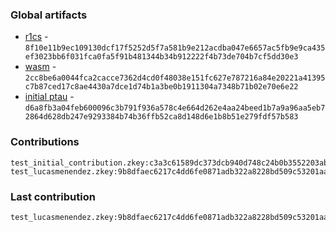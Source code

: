 ### Global artifacts
- [r1cs](./artifacts/circuit.r1cs) - `8f10e11b9ec109130dcf17f5252d5f7a581b9e212acdba047e6657ac5fb9e9ca435ef3023bb6f031fca0fa5f91b481344b34b912222f4b73de704b7cf5dd30e3`
- [wasm](./artifacts/circuit.wasm) - `2cc8be6a0044fca2cacce7362d4cd0f48038e151fc627e787216a84e20221a41395c7b87ced17c8ae4430a7dce1d74b1a3be0b1911304a7348b71b02e70e6e22`
- [initial ptau](./artifacts/initial.ptau) - `d6a8fb3a04feb600096c3b791f936a578c4e664d262e4aa24beed1b7a9a96aa5eb72864d628db247e9293384b74b36ffb52ca8d148d6e1b8b51e279fdf57b583`

### Contributions
```
test_initial_contribution.zkey:c3a3c61589dc373dcb940d748c24b0b3552203abd334415e580d3d64915363d59f32931c665c5ca1a9b6eb569f165ee7c964debca9b7783b874536e82fad4af3
test_lucasmenendez.zkey:9b8dfaec6217c4dd6fe0871adb322a8228bd509c53201aab3451052e577fe9dfffe3b4b42fe9c15482d3b12a271ec2f7f6bcc0336d5b5c90cc10cb2c59a19bce
```

### Last contribution
```
test_lucasmenendez.zkey:9b8dfaec6217c4dd6fe0871adb322a8228bd509c53201aab3451052e577fe9dfffe3b4b42fe9c15482d3b12a271ec2f7f6bcc0336d5b5c90cc10cb2c59a19bce
```
